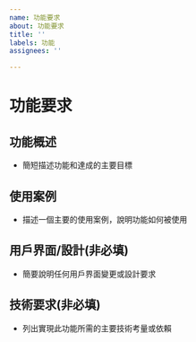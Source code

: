 ```yaml
---
name: 功能要求
about: 功能要求
title: ''
labels: 功能
assignees: ''

---
```


# 功能要求

## 功能概述
- 簡短描述功能和達成的主要目標

## 使用案例
- 描述一個主要的使用案例，說明功能如何被使用

## 用戶界面/設計(非必填)
- 簡要說明任何用戶界面變更或設計要求

## 技術要求(非必填)
- 列出實現此功能所需的主要技術考量或依賴
